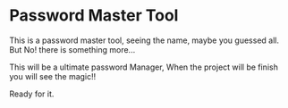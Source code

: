 # Password Master Tool
 
 This is a password master tool,
 seeing the name, maybe you guessed all. But No! there is something more...

 This will be a ultimate password Manager,
 When the project will be finish you will see the magic!! 

 Ready for it.